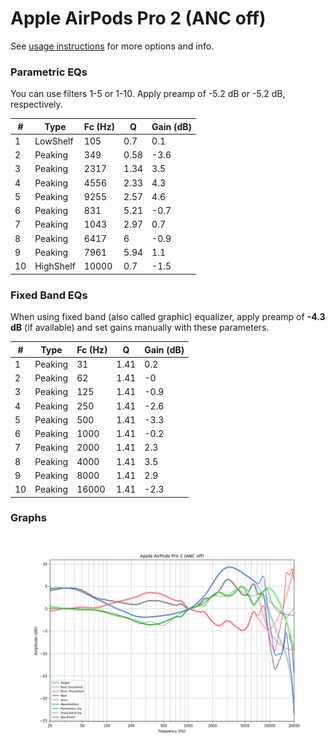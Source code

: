 # Apple AirPods Pro 2 (ANC off)
See [usage instructions](https://github.com/jaakkopasanen/AutoEq#usage) for more options and info.

### Parametric EQs
You can use filters 1-5 or 1-10. Apply preamp of -5.2 dB or -5.2 dB, respectively.

|   # | Type      |   Fc (Hz) |    Q |   Gain (dB) |
|-----|-----------|-----------|------|-------------|
|   1 | LowShelf  |       105 | 0.7  |         0.1 |
|   2 | Peaking   |       349 | 0.58 |        -3.6 |
|   3 | Peaking   |      2317 | 1.34 |         3.5 |
|   4 | Peaking   |      4556 | 2.33 |         4.3 |
|   5 | Peaking   |      9255 | 2.57 |         4.6 |
|   6 | Peaking   |       831 | 5.21 |        -0.7 |
|   7 | Peaking   |      1043 | 2.97 |         0.7 |
|   8 | Peaking   |      6417 | 6    |        -0.9 |
|   9 | Peaking   |      7961 | 5.94 |         1.1 |
|  10 | HighShelf |     10000 | 0.7  |        -1.5 |

### Fixed Band EQs
When using fixed band (also called graphic) equalizer, apply preamp of **-4.3 dB** (if available) and set gains manually with these parameters.

|   # | Type    |   Fc (Hz) |    Q |   Gain (dB) |
|-----|---------|-----------|------|-------------|
|   1 | Peaking |        31 | 1.41 |         0.2 |
|   2 | Peaking |        62 | 1.41 |        -0   |
|   3 | Peaking |       125 | 1.41 |        -0.9 |
|   4 | Peaking |       250 | 1.41 |        -2.6 |
|   5 | Peaking |       500 | 1.41 |        -3.3 |
|   6 | Peaking |      1000 | 1.41 |        -0.2 |
|   7 | Peaking |      2000 | 1.41 |         2.3 |
|   8 | Peaking |      4000 | 1.41 |         3.5 |
|   9 | Peaking |      8000 | 1.41 |         2.9 |
|  10 | Peaking |     16000 | 1.41 |        -2.3 |

### Graphs
![](./Apple%20AirPods%20Pro%202%20(ANC%20off).png)
